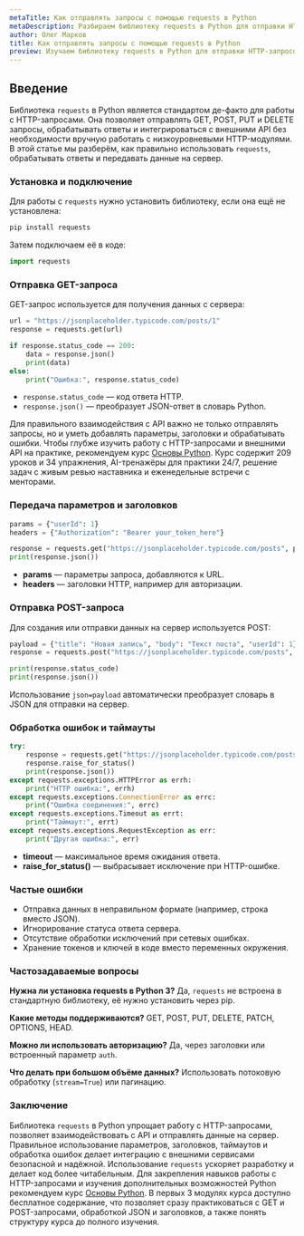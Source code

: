 ```yaml
---
metaTitle: Как отправлять запросы с помощью requests в Python
metaDescription: Разбираем библиотеку requests в Python для отправки HTTP-запросов, обработку ответов и работу с GET, POST и другими методами.
author: Олег Марков
title: Как отправлять запросы с помощью requests в Python
preview: Изучаем библиотеку requests в Python для отправки HTTP-запросов, обработки ответов и взаимодействия с внешними API.
---
```


## Введение

Библиотека `requests` в Python является стандартом де-факто для работы с HTTP-запросами. Она позволяет отправлять GET, POST, PUT и DELETE запросы, обрабатывать ответы и интегрироваться с внешними API без необходимости вручную работать с низкоуровневыми HTTP-модулями.
В этой статье мы разберём, как правильно использовать `requests`, обрабатывать ответы и передавать данные на сервер.

### Установка и подключение

Для работы с `requests` нужно установить библиотеку, если она ещё не установлена:

```bash
pip install requests
```

Затем подключаем её в коде:

```python
import requests
```

### Отправка GET-запроса

GET-запрос используется для получения данных с сервера:

```python
url = "https://jsonplaceholder.typicode.com/posts/1"
response = requests.get(url)

if response.status_code == 200:
    data = response.json()
    print(data)
else:
    print("Ошибка:", response.status_code)
```

* `response.status_code` — код ответа HTTP.
* `response.json()` — преобразует JSON-ответ в словарь Python.

Для правильного взаимодействия с API важно не только отправлять запросы, но и уметь добавлять параметры, заголовки и обрабатывать ошибки. Чтобы глубже изучить работу с HTTP-запросами и внешними API на практике, рекомендуем курс [Основы Python](https://purpleschool.ru/course/python-basics?utm_source=knowledgebase&utm_medium=article&utm_campaign=Kak_otpravlyat_zaprosy_s_pomoschyu_requests_v_Python).
Курс содержит 209 уроков и 34 упражнения, AI-тренажёры для практики 24/7, решение задач с живым ревью наставника и еженедельные встречи с менторами.

### Передача параметров и заголовков

```python
params = {"userId": 1}
headers = {"Authorization": "Bearer your_token_here"}

response = requests.get("https://jsonplaceholder.typicode.com/posts", params=params, headers=headers)
print(response.json())
```

* **params** — параметры запроса, добавляются к URL.
* **headers** — заголовки HTTP, например для авторизации.

### Отправка POST-запроса

Для создания или отправки данных на сервер используется POST:

```python
payload = {"title": "Новая запись", "body": "Текст поста", "userId": 1}
response = requests.post("https://jsonplaceholder.typicode.com/posts", json=payload)

print(response.status_code)
print(response.json())
```

Использование `json=payload` автоматически преобразует словарь в JSON для отправки на сервер.

### Обработка ошибок и таймауты

```python
try:
    response = requests.get("https://jsonplaceholder.typicode.com/posts", timeout=5)
    response.raise_for_status()
    print(response.json())
except requests.exceptions.HTTPError as errh:
    print("HTTP ошибка:", errh)
except requests.exceptions.ConnectionError as errc:
    print("Ошибка соединения:", errc)
except requests.exceptions.Timeout as errt:
    print("Таймаут:", errt)
except requests.exceptions.RequestException as err:
    print("Другая ошибка:", err)
```

* **timeout** — максимальное время ожидания ответа.
* **raise_for_status()** — выбрасывает исключение при HTTP-ошибке.

### Частые ошибки

* Отправка данных в неправильном формате (например, строка вместо JSON).
* Игнорирование статуса ответа сервера.
* Отсутствие обработки исключений при сетевых ошибках.
* Хранение токенов и ключей в коде вместо переменных окружения.

### Частозадаваемые вопросы

**Нужна ли установка requests в Python 3?**
Да, `requests` не встроена в стандартную библиотеку, её нужно установить через pip.

**Какие методы поддерживаются?**
GET, POST, PUT, DELETE, PATCH, OPTIONS, HEAD.

**Можно ли использовать авторизацию?**
Да, через заголовки или встроенный параметр `auth`.

**Что делать при большом объёме данных?**
Использовать потоковую обработку (`stream=True`) или пагинацию.

### Заключение

Библиотека `requests` в Python упрощает работу с HTTP-запросами, позволяет взаимодействовать с API и отправлять данные на сервер. Правильное использование параметров, заголовков, таймаутов и обработка ошибок делает интеграцию с внешними сервисами безопасной и надёжной.
Использование `requests` ускоряет разработку и делает код более читабельным. Для закрепления навыков работы с HTTP-запросами и изучения дополнительных возможностей Python рекомендуем курс [Основы Python](https://purpleschool.ru/course/python-basics?utm_source=knowledgebase&utm_medium=article&utm_campaign=Kak_otpravlyat_zaprosy_s_pomoschyu_requests_v_Python).
В первых 3 модулях курса доступно бесплатное содержание, что позволяет сразу практиковаться с GET и POST-запросами, обработкой JSON и заголовков, а также понять структуру курса до полного изучения.
